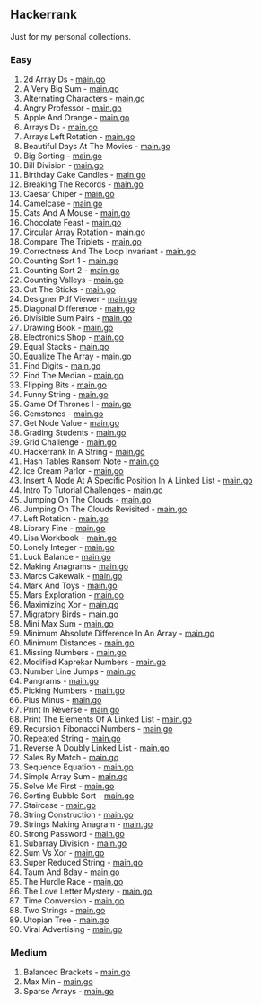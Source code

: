 ## Hackerrank

Just for my personal collections.

<!-- start dictionary -->

### Easy 
1. 2d Array Ds - [main.go](easy/2d-array-ds/main.go)
2. A Very Big Sum - [main.go](easy/a-very-big-sum/main.go)
3. Alternating Characters - [main.go](easy/alternating-characters/main.go)
4. Angry Professor - [main.go](easy/angry-professor/main.go)
5. Apple And Orange - [main.go](easy/apple-and-orange/main.go)
6. Arrays Ds - [main.go](easy/arrays-ds/main.go)
7. Arrays Left Rotation - [main.go](easy/arrays-left-rotation/main.go)
8. Beautiful Days At The Movies - [main.go](easy/beautiful-days-at-the-movies/main.go)
9. Big Sorting - [main.go](easy/big-sorting/main.go)
10. Bill Division - [main.go](easy/bill-division/main.go)
11. Birthday Cake Candles - [main.go](easy/birthday-cake-candles/main.go)
12. Breaking The Records - [main.go](easy/breaking-the-records/main.go)
13. Caesar Chiper - [main.go](easy/caesar-chiper/main.go)
14. Camelcase - [main.go](easy/camelcase/main.go)
15. Cats And A Mouse - [main.go](easy/cats-and-a-mouse/main.go)
16. Chocolate Feast - [main.go](easy/chocolate-feast/main.go)
17. Circular Array Rotation - [main.go](easy/circular-array-rotation/main.go)
18. Compare The Triplets - [main.go](easy/compare-the-triplets/main.go)
19. Correctness And The Loop Invariant - [main.go](easy/correctness-and-the-loop-invariant/main.go)
20. Counting Sort 1 - [main.go](easy/counting-sort-1/main.go)
21. Counting Sort 2 - [main.go](easy/counting-sort-2/main.go)
22. Counting Valleys - [main.go](easy/counting-valleys/main.go)
23. Cut The Sticks - [main.go](easy/cut-the-sticks/main.go)
24. Designer Pdf Viewer - [main.go](easy/designer-pdf-viewer/main.go)
25. Diagonal Difference - [main.go](easy/diagonal-difference/main.go)
26. Divisible Sum Pairs - [main.go](easy/divisible-sum-pairs/main.go)
27. Drawing Book - [main.go](easy/drawing-book/main.go)
28. Electronics Shop - [main.go](easy/electronics-shop/main.go)
29. Equal Stacks - [main.go](easy/equal-stacks/main.go)
30. Equalize The Array - [main.go](easy/equalize-the-array/main.go)
31. Find Digits - [main.go](easy/find-digits/main.go)
32. Find The Median - [main.go](easy/find-the-median/main.go)
33. Flipping Bits - [main.go](easy/flipping-bits/main.go)
34. Funny String - [main.go](easy/funny-string/main.go)
35. Game Of Thrones I - [main.go](easy/game-of-thrones-i/main.go)
36. Gemstones - [main.go](easy/gemstones/main.go)
37. Get Node Value - [main.go](easy/get-node-value/main.go)
38. Grading Students - [main.go](easy/grading-students/main.go)
39. Grid Challenge - [main.go](easy/grid-challenge/main.go)
40. Hackerrank In A String - [main.go](easy/hackerrank-in-a-string/main.go)
41. Hash Tables Ransom Note - [main.go](easy/hash-tables-ransom-note/main.go)
42. Ice Cream Parlor - [main.go](easy/ice-cream-parlor/main.go)
43. Insert A Node At A Specific Position In A Linked List - [main.go](easy/insert-a-node-at-a-specific-position-in-a-linked-list/main.go)
44. Intro To Tutorial Challenges - [main.go](easy/intro-to-tutorial-challenges/main.go)
45. Jumping On The Clouds - [main.go](easy/jumping-on-the-clouds/main.go)
46. Jumping On The Clouds Revisited - [main.go](easy/jumping-on-the-clouds-revisited/main.go)
47. Left Rotation - [main.go](easy/left-rotation/main.go)
48. Library Fine - [main.go](easy/library-fine/main.go)
49. Lisa Workbook - [main.go](easy/lisa-workbook/main.go)
50. Lonely Integer - [main.go](easy/lonely-integer/main.go)
51. Luck Balance - [main.go](easy/luck-balance/main.go)
52. Making Anagrams - [main.go](easy/making-anagrams/main.go)
53. Marcs Cakewalk - [main.go](easy/marcs-cakewalk/main.go)
54. Mark And Toys - [main.go](easy/mark-and-toys/main.go)
55. Mars Exploration - [main.go](easy/mars-exploration/main.go)
56. Maximizing Xor - [main.go](easy/maximizing-xor/main.go)
57. Migratory Birds - [main.go](easy/migratory-birds/main.go)
58. Mini Max Sum - [main.go](easy/mini-max-sum/main.go)
59. Minimum Absolute Difference In An Array - [main.go](easy/minimum-absolute-difference-in-an-array/main.go)
60. Minimum Distances - [main.go](easy/minimum-distances/main.go)
61. Missing Numbers - [main.go](easy/missing-numbers/main.go)
62. Modified Kaprekar Numbers - [main.go](easy/modified-kaprekar-numbers/main.go)
63. Number Line Jumps - [main.go](easy/number-line-jumps/main.go)
64. Pangrams - [main.go](easy/pangrams/main.go)
65. Picking Numbers - [main.go](easy/picking-numbers/main.go)
66. Plus Minus - [main.go](easy/plus-minus/main.go)
67. Print In Reverse - [main.go](easy/print-in-reverse/main.go)
68. Print The Elements Of A Linked List - [main.go](easy/print-the-elements-of-a-linked-list/main.go)
69. Recursion Fibonacci Numbers - [main.go](easy/recursion-fibonacci-numbers/main.go)
70. Repeated String - [main.go](easy/repeated-string/main.go)
71. Reverse A Doubly Linked List - [main.go](easy/reverse-a-doubly-linked-list/main.go)
72. Sales By Match - [main.go](easy/sales-by-match/main.go)
73. Sequence Equation - [main.go](easy/sequence-equation/main.go)
74. Simple Array Sum - [main.go](easy/simple-array-sum/main.go)
75. Solve Me First - [main.go](easy/solve-me-first/main.go)
76. Sorting Bubble Sort - [main.go](easy/sorting-bubble-sort/main.go)
77. Staircase - [main.go](easy/staircase/main.go)
78. String Construction - [main.go](easy/string-construction/main.go)
79. Strings Making Anagram - [main.go](easy/strings-making-anagram/main.go)
80. Strong Password - [main.go](easy/strong-password/main.go)
81. Subarray Division - [main.go](easy/subarray-division/main.go)
82. Sum Vs Xor - [main.go](easy/sum-vs-xor/main.go)
83. Super Reduced String - [main.go](easy/super-reduced-string/main.go)
84. Taum And Bday - [main.go](easy/taum-and-bday/main.go)
85. The Hurdle Race - [main.go](easy/the-hurdle-race/main.go)
86. The Love Letter Mystery - [main.go](easy/the-love-letter-mystery/main.go)
87. Time Conversion - [main.go](easy/time-conversion/main.go)
88. Two Strings - [main.go](easy/two-strings/main.go)
89. Utopian Tree - [main.go](easy/utopian-tree/main.go)
90. Viral Advertising - [main.go](easy/viral-advertising/main.go)


### Medium 
1. Balanced Brackets - [main.go](medium/balanced-brackets/main.go)
2. Max Min - [main.go](medium/max-min/main.go)
3. Sparse Arrays - [main.go](medium/sparse-arrays/main.go)

<!-- end dictionary -->
